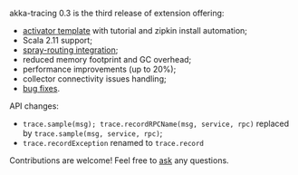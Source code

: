 akka-tracing 0.3 is the third release of extension offering:

* [activator template](https://github.com/levkhomich/activator-akka-tracing) with tutorial and zipkin install automation;
* Scala 2.11 support;
* [spray-routing integration](https://github.com/levkhomich/akka-tracing/wiki/Spray-integration);
* reduced memory footprint and GC overhead;
* performance improvements (up to 20%);
* collector connectivity issues handling;
* [bug fixes](https://github.com/levkhomich/akka-tracing/issues?labels=bug&milestone=3&page=1&state=closed).

API changes:

* `trace.sample(msg); trace.recordRPCName(msg, service, rpc)` replaced by `trace.sample(msg, service, rpc)`;
* `trace.recordException` renamed to `trace.record`

Contributions are welcome! Feel free to [ask](https://twitter.com/levkhomich) any questions.
